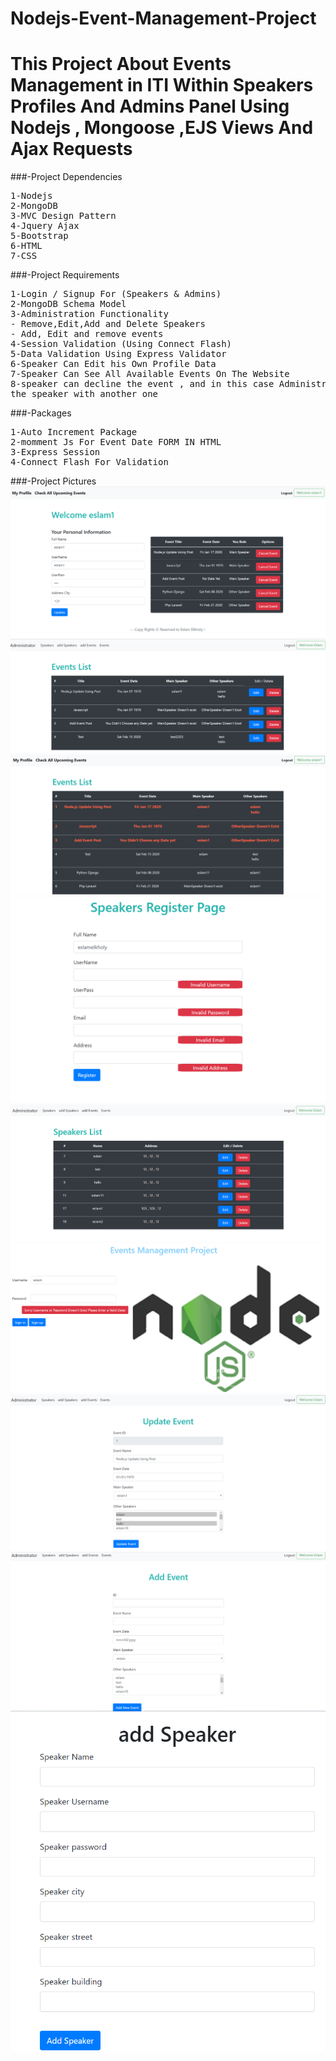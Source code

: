 # Nodejs-Event-Management-Project
# This Project About Events Management in ITI Within Speakers Profiles And Admins Panel Using Nodejs , Mongoose ,EJS Views And Ajax Requests
###-Project Dependencies
<pre>
1-Nodejs
2-MongoDB
3-MVC Design Pattern
4-Jquery Ajax
5-Bootstrap
6-HTML
7-CSS
</pre>
###-Project Requirements
<pre>
1-Login / Signup For (Speakers & Admins)
2-MongoDB Schema Model
3-Administration Functionality
- Remove,Edit,Add and Delete Speakers
- Add, Edit and remove events
4-Session Validation (Using Connect Flash)
5-Data Validation Using Express Validator
6-Speaker Can Edit his Own Profile Data
7-Speaker Can See All Available Events On The Website
8-speaker can decline the event , and in this case Administrator should know to replace
the speaker with another one
</pre>
###-Packages
<pre>
1-Auto Increment Package
2-momment Js For Event Date FORM IN HTML
3-Express Session 
4-Connect Flash For Validation
</pre>

###-Project Pictures
![](public/Images/speakerProfile.png)
![](public/Images/listEvents.png)
![](public/Images/upcomingEvents.png)
![](public/Images/register.png)
![](public/Images/listSpeakers.png)
![](public/Images/login.png)
![](public/Images/editEvent.png)
![](public/Images/addevents.png)
![](public/Images/addSpeaker.png)
